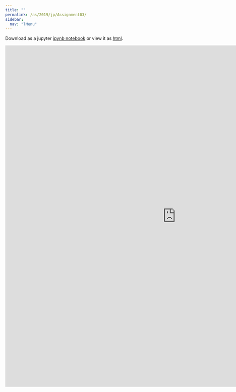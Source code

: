 ```yaml
---
title: ""
permalink: /as/2019/jp/Assignment03/
sidebar:
  nav: "lMenu"
---
```


Download as a jupyter [ipynb notebook](https://lamastex.github.io/scalable-data-science/as/2019/jp/Assignment03.ipynb) or view it as [html](https://lamastex.github.io/scalable-data-science/as/2019/jp/Assignment03.html).

<iframe src="https://lamastex.github.io/scalable-data-science/as/2019/jp/Assignment03.html" width="1080" height="1080" frameborder="0"></iframe>

